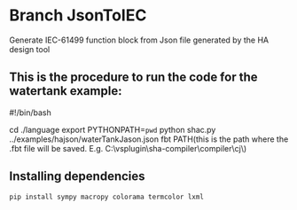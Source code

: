 # Branch JsonToIEC
Generate IEC-61499 function block from Json file generated by the HA design tool

## This is the procedure to run the code for the watertank example:

#!/bin/bash 

cd ./language
export PYTHONPATH=`pwd`
python shac.py ../examples/hajson/waterTankJason.json fbt PATH(this is the path where the .fbt file will be saved. E.g. C:\\vsplugin\\sha-compiler\\compiler\\cj\\)

## Installing dependencies 
``` bash
pip install sympy macropy colorama termcolor lxml
```

